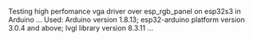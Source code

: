Testing high perfomance vga driver over esp_rgb_panel on esp32s3 in Arduino
...
Used:
Arduino version 1.8.13;
esp32-arduino platform version 3.0.4 and above;
lvgl library version 8.3.11
...
